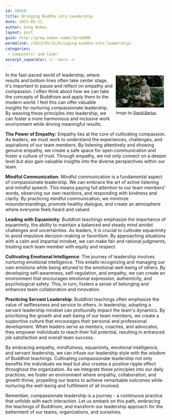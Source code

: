 ```yaml
---
id: 16910
title: Bringing Buddha into Leadership
date: 2023-05-31
author: Greg Nokes
layout: post
guid: http://greg.nokes.name/?p=16900
permalink: /2023/05/31/bringing-buddha-into-leadership/
categories:
 - Computers! and Code!
excerpt_separator: <!--more-->
---
```

<div style="float: right; padding: 10px 10px 10px 10px;"><img src="../binaries/2023/05/buddha-by-david-bartus-2873473.jpg" width="150" alt="Twitter 15 year badge"><br />
<sub><i>Image by <a href="https://www.pexels.com/@david-bartus-43782/">David Bartus</a></i></sub></div>

In the fast-paced world of leadership, where results and bottom lines often take center stage, it's important to pause and reflect on empathy and compassion. I often think about how we can take the concepts of Buddhism and apply them to the modern world. I feel this can offer valuable insights for nurturing compassionate leadership. By weaving these principles into leadership, we can foster a more harmonious and inclusive work environment while driving meaningful results.
<!--more-->

**The Power of Empathy:**
Empathy lies at the core of cultivating compassion. As leaders, we must work to understand the experiences, challenges, and aspirations of our team members. By listening attentively and showing genuine empathy, we create a safe space for open communication and foster a culture of trust. Through empathy, we not only connect on a deeper level but also gain valuable insights into the diverse perspectives within our team.

**Mindful Communication**:
Mindful communication is a fundamental aspect of compassionate leadership. We can embrace the art of active listening and mindful speech. This means paying full attention to our team members' words, observing our own reactions, and responding with kindness and clarity. By practicing mindful communication, we minimize misunderstandings, promote healthy dialogue, and create an atmosphere where everyone feels heard and valued.

**Leading with Equanimity**:
Buddhist teachings emphasize the importance of equanimity, the ability to maintain a balanced and steady mind amidst challenges and uncertainties. As leaders, it is crucial to cultivate equanimity to avoid impulsive decision-making or favoritism. By approaching situations with a calm and impartial mindset, we can make fair and rational judgments, treating each team member with equity and respect.

**Cultivating Emotional Intelligence**:
The journey of leadership involves nurturing emotional intelligence. This entails recognizing and managing our own emotions while being attuned to the emotional well-being of others. By developing self-awareness, self-regulation, and empathy, we can create an environment that encourages emotional expression, authenticity, and psychological safety. This, in turn, fosters a sense of belonging and enhances team collaboration and innovation.

**Practicing Servant Leadership**:
Buddhist teachings often emphasize the value of selflessness and service to others. In leadership, adopting a servant leadership mindset can profoundly impact the team's dynamics. By prioritizing the growth and well-being of our team members, we create a supportive culture that encourages their personal and professional development. When leaders serve as mentors, coaches, and advocates, they empower individuals to reach their full potential, resulting in enhanced job satisfaction and overall team success.

By embracing empathy, mindfulness, equanimity, emotional intelligence, and servant leadership, we can infuse our leadership style with the wisdom of Buddhist teachings. Cultivating compassionate leadership not only benefits the individuals we lead but also creates a positive ripple effect throughout the organization. As we integrate these principles into our daily practices, we foster an environment where empathy, collaboration, and growth thrive, propelling our teams to achieve remarkable outcomes while nurturing the well-being and fulfillment of all involved.

Remember, compassionate leadership is a journey - a continuous practice that unfolds with each interaction. Let us embark on this path, embracing the teachings of Buddhism, and transform our leadership approach for the betterment of our teams, organizations, and ourselves.